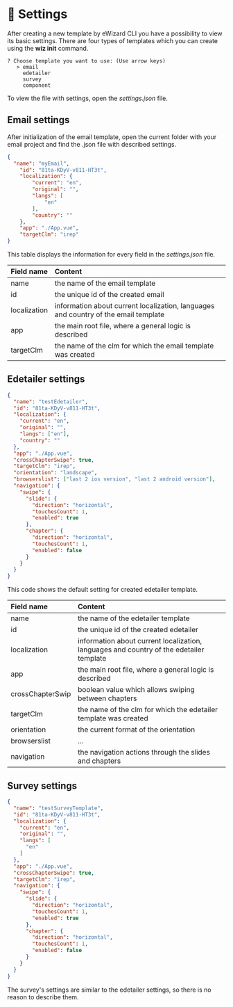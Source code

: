 # :wrench: Settings

After creating a new template by eWizard CLI you have a possibility to view its basic settings. There are four types of templates which you can create using the **wiz init** command.

``` {2}
? Choose template you want to use: (Use arrow keys)
   > email
     edetailer
     survey
     component
```

To view the file with settings, open the *settings.json* file.

## Email settings


After initialization of the email template, open the current folder with your email project and find the .json file with described settings.
``` json
{
  "name": "myEmail",
	"id": "81ta-KDyV-v811-HT3t",
	"localization": {
		"current": "en",
		"original": "",
		"langs": [
			"en"
		],
		"country": ""
	},
	"app": "./App.vue",
	"targetClm": "irep"
}
```
This table displays the information for every field in the *settings.json* file.

| Field name   | Сontent                                                                             |
|:-------------|:------------------------------------------------------------------------------------| 
|    name      | the name of the email template                                                      |
|      id      | the unique id of the created email                                                  |   
| localization | information about current localization, languages and country of the email template |
| app          | the main root file, where a general logic is described                              |
| targetClm    | the name of the clm for which the email template was created                            |
   
## Edetailer settings

``` json
{
  "name": "testEdetailer",
  "id": "81ta-KDyV-v811-HT3t",
  "localization": {
    "current": "en",
    "original": "",
    "langs": ["en"],
    "country": ""
  },
  "app": "./App.vue",
  "crossChapterSwipe": true,
  "targetClm": "irep",
  "orientation": "landscape",
  "browserslist": ["last 2 ios version", "last 2 android version"],
  "navigation": {
    "swipe": {
      "slide": {
        "direction": "horizontal",
        "touchesCount": 1,
        "enabled": true
      },
      "chapter": {
        "direction": "horizontal",
        "touchesCount": 1,
        "enabled": false
      }
    }
  }
}
```
This code shows the default setting for created edetailer template. 

| Field name       | Сontent                                                                                 |
|:-----------------|:----------------------------------------------------------------------------------------| 
| name             | the name of the edetailer template                                                      |
| id               | the unique id of the created edetailer                                                  |   
| localization     | information about current localization, languages and country of the edetailer template |
| app              | the main root file, where a general logic is described                                  |
| crossChapterSwip | boolean value which allows swiping between chapters                                     |
| targetClm        | the name of the clm for which the edetailer template was created                            |
| orientation      | the current format of the orientation                                                   |   
| browserslist     | ...                                                                                     |
| navigation       | the navigation actions through the slides and chapters                                  |


## Survey settings

``` json
{
  "name": "testSurveyTemplate",
  "id": "81ta-KDyV-v811-HT3t",
  "localization": {
    "current": "en",
    "original": "",
    "langs": [
      "en"
    ]
  },
  "app": "./App.vue",
  "crossChapterSwipe": true,
  "targetClm": "irep",
  "navigation": {
    "swipe": {
      "slide": {
        "direction": "horizontal",
        "touchesCount": 1,
        "enabled": true
      },
      "chapter": {
        "direction": "horizontal",
        "touchesCount": 1,
        "enabled": false
      }
    }
  }
}
```
The survey's settings are similar to the edetailer settings, so there is no reason to describe them.  



